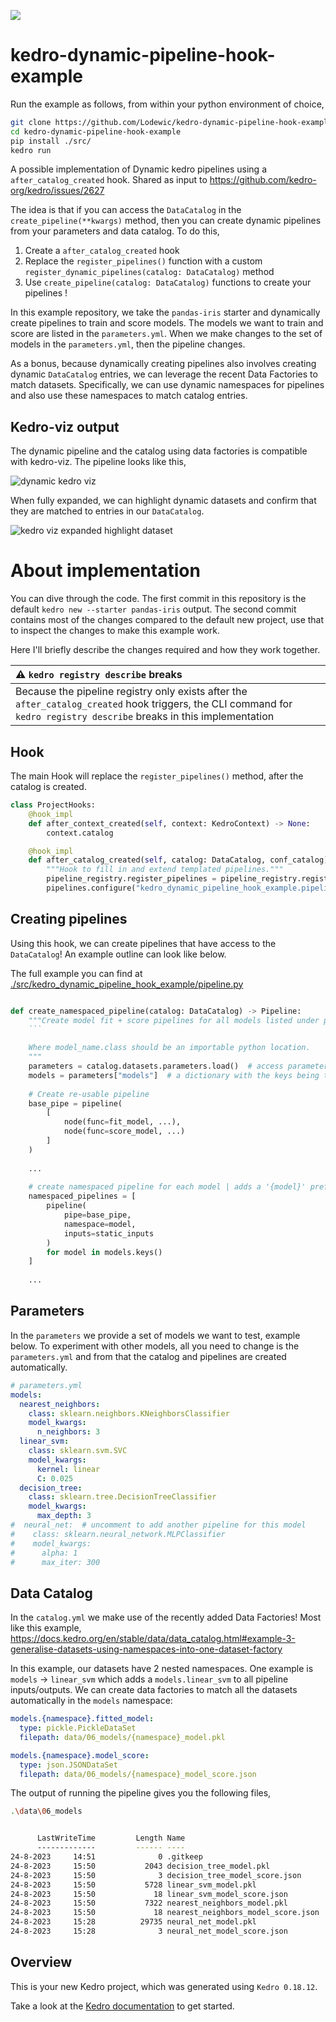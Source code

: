 [![](https://img.shields.io/badge/powered_by-%E2%AC%A5_kedro-ffc900)](https://kedro.org/)

# kedro-dynamic-pipeline-hook-example

Run the example as follows, from within your python environment of choice,
```bash
git clone https://github.com/Lodewic/kedro-dynamic-pipeline-hook-example.git
cd kedro-dynamic-pipeline-hook-example
pip install ./src/
kedro run
```


A possible implementation of Dynamic kedro pipelines using a `after_catalog_created` hook. Shared as input to
https://github.com/kedro-org/kedro/issues/2627 

The idea is that if you can access the `DataCatalog` in the `create_pipeline(**kwargs)` method, then you can
create dynamic pipelines from your parameters and data catalog. To do this,

1. Create a `after_catalog_created` hook
2. Replace the `register_pipelines()` function with a custom `register_dynamic_pipelines(catalog: DataCatalog)` method
3. Use `create_pipeline(catalog: DataCatalog)` functions to create your pipelines !

In this example repository, we take the `pandas-iris` starter and dynamically create pipelines to train and score
models. The models we want to train and score are listed in the `parameters.yml`. When we make changes to the set of 
models in the `parameters.yml`, then the pipeline changes.

As a bonus, because dynamically creating pipelines also involves creating dynamic `DataCatalog` entries, we can
leverage the recent Data Factories to match datasets. Specifically, we can use dynamic namespaces for pipelines
and also use these namespaces to match catalog entries. 



## Kedro-viz output

The dynamic pipeline and the catalog using data factories is compatible with kedro-viz. The pipeline looks like this,

![dynamic kedro viz](img/dynamic_kedro_viz.svg)

When fully expanded, we can highlight dynamic datasets and confirm that they are matched to entries in our
`DataCatalog`. 

![kedro viz expanded highlight dataset](img/dynamic_pipeline_expanded_highlight_dataset.png)

# About implementation

You can dive through the code. The first commit in this repository is the default `kedro new --starter pandas-iris` 
output. The second commit contains most of the changes compared to the default new project, use that to inspect
the changes to make this example work.

Here I'll briefly describe the changes required and how they work together.

| :warning: `kedro registry describe` breaks |
|:---------------------------|
| Because the pipeline registry only exists after the `after_catalog_created` hook triggers, the CLI command for  `kedro registry describe` breaks in this implementation |


## Hook

The main Hook will replace the `register_pipelines()` method, after the catalog is created. 

```python
class ProjectHooks:
    @hook_impl
    def after_context_created(self, context: KedroContext) -> None:
        context.catalog

    @hook_impl
    def after_catalog_created(self, catalog: DataCatalog, conf_catalog) -> None:
        """Hook to fill in and extend templated pipelines."""
        pipeline_registry.register_pipelines = pipeline_registry.register_dynamic_pipelines(catalog)
        pipelines.configure("kedro_dynamic_pipeline_hook_example.pipeline_registry")

```

## Creating pipelines

Using this hook, we can create pipelines that have access to the `DataCatalog`! An example outline can look like below.

The full example you can find at [./src/kedro_dynamic_pipeline_hook_example/pipeline.py](./src/kedro_dynamic_pipeline_hook_example/pipeline.py)

```python

def create_namespaced_pipeline(catalog: DataCatalog) -> Pipeline:
    """Create model fit + score pipelines for all models listed under params:models.
    ```

    Where model_name.class should be an importable python location.
    """
    parameters = catalog.datasets.parameters.load()  # access parameters from catalog
    models = parameters["models"]  # a dictionary with the keys being the model labels
    
    # Create re-usable pipeline
    base_pipe = pipeline(
        [
            node(func=fit_model, ...),
            node(func=score_model, ...)
        ]
    )
    
    ...
        
    # create namespaced pipeline for each model | adds a '{model}' prefix to inputs and outputs
    namespaced_pipelines = [
        pipeline(
            pipe=base_pipe,
            namespace=model,
            inputs=static_inputs
        )
        for model in models.keys()
    ]
    
    ...

```

## Parameters

In the `parameters` we provide a set of models we want to test, example below. To experiment with other models, all
you need to change is the `parameters.yml` and from that the catalog and pipelines are created automatically.

```yaml
# parameters.yml
models:
  nearest_neighbors:
    class: sklearn.neighbors.KNeighborsClassifier
    model_kwargs:
      n_neighbors: 3
  linear_svm:
    class: sklearn.svm.SVC
    model_kwargs:
      kernel: linear
      C: 0.025
  decision_tree:
    class: sklearn.tree.DecisionTreeClassifier
    model_kwargs:
      max_depth: 3
#  neural_net:  # uncomment to add another pipeline for this model
#    class: sklearn.neural_network.MLPClassifier
#    model_kwargs:
#      alpha: 1
#      max_iter: 300

```

## Data Catalog

In the `catalog.yml` we make use of the recently added Data Factories! Most like this example,
https://docs.kedro.org/en/stable/data/data_catalog.html#example-3-generalise-datasets-using-namespaces-into-one-dataset-factory

In this example, our datasets have 2 nested namespaces. One example is `models` -> `linear_svm` which adds
a `models.linear_svm` to all pipeline inputs/outputs. We can create data factories to match all the datasets 
automatically in the `models` namespace:

```yaml
models.{namespace}.fitted_model:
  type: pickle.PickleDataSet
  filepath: data/06_models/{namespace}_model.pkl

models.{namespace}.model_score:
  type: json.JSONDataSet
  filepath: data/06_models/{namespace}_model_score.json
```

The output of running the pipeline gives you the following files,

```bash
.\data\06_models


      LastWriteTime         Length Name
      -------------         ------ ----
24-8-2023     14:51              0 .gitkeep
24-8-2023     15:50           2043 decision_tree_model.pkl
24-8-2023     15:50              3 decision_tree_model_score.json
24-8-2023     15:50           5728 linear_svm_model.pkl
24-8-2023     15:50             18 linear_svm_model_score.json
24-8-2023     15:50           7322 nearest_neighbors_model.pkl
24-8-2023     15:50             18 nearest_neighbors_model_score.json
24-8-2023     15:28          29735 neural_net_model.pkl
24-8-2023     15:28              3 neural_net_model_score.json
```

## Overview

This is your new Kedro project, which was generated using `Kedro 0.18.12`.

Take a look at the [Kedro documentation](https://kedro.readthedocs.io) to get started.
